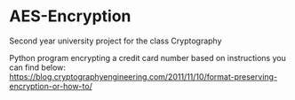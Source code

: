 # AES-Encryption
Second year university project for the class Cryptography

Python program encrypting a credit card number based on instructions you can find below:  <br />
https://blog.cryptographyengineering.com/2011/11/10/format-preserving-encryption-or-how-to/

